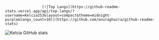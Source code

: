                      [![Top Langs](https://github-readme-stats.vercel.app/api/top-langs/?username=Kelcia253&layout=compact&theme=midnight-purple&langs_count=10)](https://github.com/anuraghazra/github-readme-stats)

![Kelcia GitHub stats](https://github-readme-stats.vercel.app/api?username=Kelcia253&show_icons=true&theme=midnight-purple)
